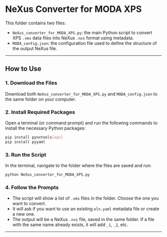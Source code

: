 
# NeXus Converter for MODA XPS

This folder contains two files:

- `NeXus_converter_for_MODA_XPS.py`: the main Python script to convert XPS `.vms` data files into NeXus `.nxs` format using metadata.
- `MODA_config.json`: the configuration file used to define the structure of the output NeXus file.


---

## How to Use

### 1. Download the Files

Download both `NeXus_converter_for_MODA_XPS.py` and `MODA_config.json` to the same folder on your computer.

### 2. Install Required Packages

Open a terminal (or command prompt) and run the following commands to install the necessary Python packages:

```bash
pip install pynxtools[xps]
pip install pyyaml
```

### 3. Run the Script

In the terminal, navigate to the folder where the files are saved and run:

```bash
python NeXus_converter_for_MODA_XPS.py
```

### 4. Follow the Prompts

- The script will show a list of `.vms` files in the folder. Choose the one you want to convert.
- It will ask if you want to use an existing `eln.yaml` metadata file or create a new one.
- The output will be a NeXus `.nxs` file, saved in the same folder. If a file with the same name already exists, it will add `_1`, `_2`, etc.

---
